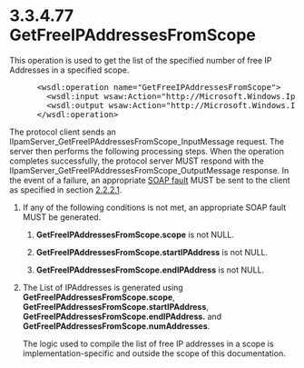 <html dir="LTR" xmlns:mshelp="http://msdn.microsoft.com/mshelp" xmlns:ddue="http://ddue.schemas.microsoft.com/authoring/2003/5" xmlns:xlink="http://www.w3.org/1999/xlink" xmlns:tool="http://www.microsoft.com/tooltip">
 <body>
 <div id="header">
 <h1 class="heading">3.3.4.77 GetFreeIPAddressesFromScope</h1>
 </div>
 <div id="mainSection">
 <div id="mainBody">
 <div id="allHistory" class="saveHistory"></div>
 <div id="sectionSection0" class="section" name="collapseableSection">
 

<p>This operation is used to get the list of the specified
number of free IP Addresses in a specified scope.</p>

<dl>
<dd>
<div><pre> &lt;wsdl:operation name=&quot;GetFreeIPAddressesFromScope&quot;&gt;
   &lt;wsdl:input wsaw:Action=&quot;http://Microsoft.Windows.Ipam/IIpamServer/GetFreeIPAddressesFromScope&quot; message=&quot;ipam:IIpamServer_GetFreeIPAddressesFromScope_InputMessage&quot; /&gt;
   &lt;wsdl:output wsaw:Action=&quot;http://Microsoft.Windows.Ipam/IIpamServer/GetFreeIPAddressesFromScopeResponse&quot; message=&quot;ipam:IIpamServer_GetFreeIPAddressesFromScope_OutputMessage&quot; /&gt;
 &lt;/wsdl:operation&gt;
</pre></div>
</dd></dl>

<p>The protocol client sends an
IIpamServer_GetFreeIPAddressesFromScope_InputMessage request. The server then
performs the following processing steps. When the operation completes
successfully, the protocol server MUST respond with the
IIpamServer_GetFreeIPAddressesFromScope_OutputMessage response. In the event of
a failure, an appropriate <a href="21b4a631-8f28-420f-822f-c5f879d5046e.md#gt_ec8728a8-1a75-426f-8767-aa1932c7c19f">SOAP
fault</a> MUST be sent to the client as specified in section <a href="a90ad88d-2468-4ac1-bbb9-8f921d15bbc8.md">2.2.2.1</a>.</p>

<ol><li><p><span> </span>If any of the
following conditions is not met, an appropriate SOAP fault MUST be generated.</p>

<ol><li><p><span> 
</span><b>GetFreeIPAddressesFromScope.scope</b> is not NULL.</p>

</li><li><p><span> 
</span><b>GetFreeIPAddressesFromScope.startIPAddress</b> is not NULL.</p>

</li><li><p><span> 
</span><b>GetFreeIPAddressesFromScope.endIPAddress</b> is not NULL.</p>

</li></ol></li><li><p><span> </span>The List of
IPAddresses is generated using <b>GetFreeIPAddressesFromScope.scope</b>, <b>GetFreeIPAddressesFromScope.startIPAddress</b>,
<b>GetFreeIPAddressesFromScope.endIPAddress.</b> and <b>GetFreeIPAddressesFromScope.numAddresses</b>.
</p>

<p>The logic used to compile the list
of free IP addresses in a scope is implementation-specific and outside the
scope of this documentation.</p>

</li></ol>
 </div>
 </div>
 </div>
 </body>
</html>